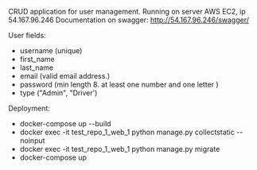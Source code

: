 CRUD application for user management. Running on server AWS EC2, ip 54.167.96.246
Documentation on swagger:
http://54.167.96.246/swagger/

User fields:
- username (unique)
- first_name
- last_name
- email (valid email address.)
- password (min length 8. at least one number and one letter )
- type ("Admin", "Driver')

Deployment:
- docker-compose up --build
- docker exec -it  test_repo_1_web_1 python manage.py collectstatic --noinput
- docker exec -it  test_repo_1_web_1 python manage.py migrate
- docker-compose up

